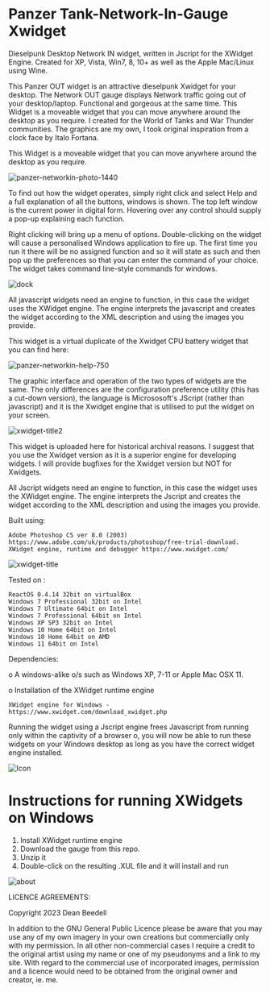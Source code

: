 # Panzer Tank-Network-In-Gauge Xwidget
 
Dieselpunk Desktop Network IN widget, written in Jscript for the XWidget Engine. Created for XP, Vista, Win7, 8, 10+ as well as the Apple Mac/Linux using Wine.



This Panzer OUT widget is an attractive dieselpunk Xwidget for your desktop. The Network OUT gauge displays Network traffic going out of your desktop/laptop. Functional and gorgeous at the same time. This Widget is a moveable widget that you can move anywhere around the desktop as you require. I created for the World of Tanks and War Thunder communities. The graphics are my own, I took original inspiration from a clock face by Italo Fortana.

This Widget is a moveable widget that you can move anywhere around the desktop as you require.

![panzer-networkin-photo-1440](https://github.com/yereverluvinunclebert/Panzer-Tank-Network-In-Gauge-Xwidget/assets/2788342/39e326e2-d389-4e7d-9f39-b8cc08cfcfd2)

To find out how the widget operates, simply right click and select Help and a full explanation of all the buttons, windows is shown. The top left window is the current power in digital form. Hovering over any control should supply a pop-up explaining each function.

Right clicking will bring up a menu of options. Double-clicking on the widget will cause a personalised Windows application to fire up. The first time you run it there will be no assigned function and so it will state as such and then pop up the preferences so that you can enter the command of your choice. The widget takes command line-style commands for windows.

![dock](https://github.com/yereverluvinunclebert/Panzer-Tank-Network-Out-Gauge-Xwidget/assets/2788342/fea0d99d-1b57-49c5-9ccb-e8586d331d8e)

All javascript widgets need an engine to function, in this case the widget uses the XWidget engine. The engine interprets the javascript and creates the widget according to the XML description and using the images you provide.

This widget is a virtual duplicate of the Xwidget CPU battery widget that 
you can find here: 

![panzer-networkin-help-750](https://github.com/yereverluvinunclebert/Panzer-Tank-Network-In-Gauge-Xwidget/assets/2788342/f757c337-7da3-4695-8892-df04291fa64b)

The graphic interface and operation of the two types of widgets are the same. The 
only differences are the configuration preference utility (this has a cut-down 
version), the language is Micrososoft's JScript (rather than javascript) and it is the Xwidget engine that is utilised to put the widget on your screen.

![xwidget-title2](https://github.com/yereverluvinunclebert/Panzer-Tank-CPU-Gauge-Xwidget/assets/2788342/a9d58973-347f-4f93-ba1f-4b538f743515)

This widget is uploaded here for historical archival reasons. I suggest that you 
use the Xwidget version as it is a superior engine for developing widgets. 
I will provide bugfixes for the Xwidget version but NOT for Xwidgets.

All Jscript widgets need an engine to function, in this case the widget uses 
the XWidget engine. The engine interprets the Jscript and creates the widget 
according to the XML description and using the images you provide. 


Built using: 

	Adobe Photoshop CS ver 8.0 (2003)  https://www.adobe.com/uk/products/photoshop/free-trial-download.   
	XWidget engine, runtime and debugger https://www.xwidget.com/   

 ![xwidget-title](https://github.com/yereverluvinunclebert/Panzer-Tank-CPU-Gauge-Xwidget/assets/2788342/07e8d5dc-cd50-47c6-9f1d-078bcc72389c)

Tested on :

	ReactOS 0.4.14 32bit on virtualBox    
	Windows 7 Professional 32bit on Intel    
	Windows 7 Ultimate 64bit on Intel    
	Windows 7 Professional 64bit on Intel    
	Windows XP SP3 32bit on Intel    
	Windows 10 Home 64bit on Intel    
	Windows 10 Home 64bit on AMD    
	Windows 11 64bit on Intel  
	
Dependencies:

o A windows-alike o/s such as Windows XP, 7-11 or Apple Mac OSX 11.    	

o Installation of the XWidget runtime engine  

	XWidget engine for Windows - https://www.xwidget.com/download_xwidget.php

Running the widget using a Jscript engine frees Javascript from running only 
within the captivity of a browser o, you will now be able to run these widgets on 
your Windows desktop as long as you have the correct widget engine installed.

![Icon](https://github.com/yereverluvinunclebert/Panzer-Tank-Network-In-Gauge-Xwidget/assets/2788342/d32d8ee2-62b2-4812-9455-35d23379b22e)


Instructions for running XWidgets on Windows
=================================================

1. Install XWidget runtime engine
2. Download the gauge from this repo.
3. Unzip it
4. Double-click on the resulting .XUL file and it will install and run

![about](https://github.com/yereverluvinunclebert/Panzer-Tank-Network-In-Gauge-Xwidget/assets/2788342/53f576e7-c6a1-440b-a4d7-1f9f2e5c6384)

LICENCE AGREEMENTS:

Copyright 2023 Dean Beedell

In addition to the GNU General Public Licence please be aware that you may use
any of my own imagery in your own creations but commercially only with my
permission. In all other non-commercial cases I require a credit to the
original artist using my name or one of my pseudonyms and a link to my site.
With regard to the commercial use of incorporated images, permission and a
licence would need to be obtained from the original owner and creator, ie. me.
